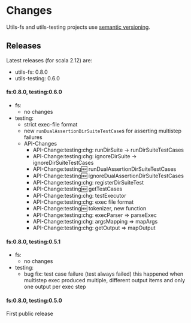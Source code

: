 # Changes

Utils-fs and utils-testing projects use [semantic versioning](http://semver.org/).


## Releases

Latest releases (for scala 2.12) are:

 * utils-fs: 0.8.0
 * utils-testing: 0.6.0

#### fs:0.8.0, testing:0.6.0

 - fs:
   - no changes
 - testing:
    - strict exec-file format
    - new `runDualAssertionDirSuiteTestCase`s for asserting multistep failures
    - API-Changes
      - API-Change:testing:chg: runDirSuite -> runDirSuiteTestCases
      - API-Change:testing:chg: ignoreDirSuite -> ignoreDirSuiteTestCases
      - API-Change:testing:new: runDualAssertionDirSuiteTestCases
      - API-Change:testing:new: ignoreDualAssertionDirSuiteTestCases
      - API-Change:testing:chg: registerDirSuiteTest
      - API-Change:testing:new: getTestCases
      - API-Change:testing:chg: testExecutor
      - API-Change:testing:chg: exec file format
      - API-Change:testing:new: tokenizer, new function
      - API-Change:testing:chg: execParser => parseExec
      - API-Change:testing:chg: argsMapping => mapArgs
      - API-Change:testing:chg: getOutput => mapOutput


#### fs:0.8.0, testing:0.5.1

 - fs:
   - no changes
 - testing: 
   - bug fix: test case failure (test always failed) 
     this happened when multistep exec produced multiple, 
     different output items and only one output per exec step



#### fs:0.8.0, testing:0.5.0

First public release
